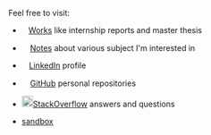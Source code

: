 Feel free to visit:

- <a href="works.html"><img src="https://pngimg.com/uploads/book/book_PNG51027.png" height="12px">Works</a> like internship reports and master thesis

- <a href="notes.html"><img src="https://cdn.pixabay.com/photo/2012/04/16/11/48/note-35638_960_720.png" height="15px">Notes</a> about various subject I'm interested in

- <a href="http://linkedin.com/in/enzo-bonnal"><img src="https://content.linkedin.com/content/dam/me/business/en-us/amp/brand-site/v2/bg/LI-Bug.svg.original.svg" height="13px">LinkedIn</a> profile

- <a href="https://github.com/enzobnl"><img src="https://github.githubassets.com/images/modules/logos_page/GitHub-Mark.png" height="15px">GitHub</a> personal repositories

- <a href="https://stackoverflow.com/users/6580080/enzobnl?tab=answers&sort=newest#user-tab-answers"><img src="https://cdn.sstatic.net/Sites/stackoverflow/company/img/logos/so/so-icon.png?v=c78bd457575a" height="20px">StackOverflow</a> answers and questions

- <a href="redirect.html">sandbox</a>

<!--stackedit_data:
eyJoaXN0b3J5IjpbLTIxNDU1MTI1NTMsNzA3NTYwMDQ5LDE0MD
UxNDkzMDEsNzA3NTYwMDQ5LC0xNzUxNjkxNjksMTA3ODc4MzAz
NCwtMzQxOTQ4MDk2LC0xNTYwMjczMjQyLC0xNzYwMzkxODU2XX
0=
-->